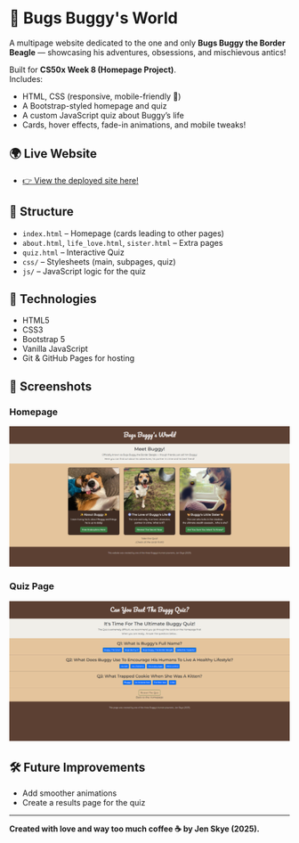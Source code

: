 # 🐶 Bugs Buggy's World

A multipage website dedicated to the one and only **Bugs Buggy the Border Beagle** — showcasing his adventures, obsessions, and mischievous antics!

Built for **CS50x Week 8 (Homepage Project)**.  
Includes:
- HTML, CSS (responsive, mobile-friendly 📱)
- A Bootstrap-styled homepage and quiz
- A custom JavaScript quiz about Buggy’s life
- Cards, hover effects, fade-in animations, and mobile tweaks!

## 🌍 Live Website

- [👉 View the deployed site here!](https://skyejen.github.io/bugs_buggys_world/)

## 📂 Structure
- `index.html` – Homepage (cards leading to other pages)
- `about.html`, `life_love.html`, `sister.html` – Extra pages
- `quiz.html` – Interactive Quiz
- `css/` – Stylesheets (main, subpages, quiz)
- `js/` – JavaScript logic for the quiz

## 🚀 Technologies
- HTML5
- CSS3
- Bootstrap 5
- Vanilla JavaScript
- Git & GitHub Pages for hosting

## 📸 Screenshots
### Homepage
![Homepage Screenshot](screenshots/homepage.png)

### Quiz Page
![Quiz Screenshot](screenshots/quizpage.png)

## 🛠️ Future Improvements
- Add smoother animations
- Create a results page for the quiz

---

**Created with love and way too much coffee ☕ by Jen Skye (2025).**
